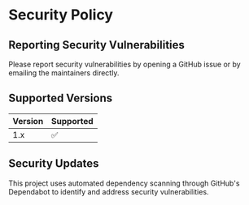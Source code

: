 # Security Policy

## Reporting Security Vulnerabilities

Please report security vulnerabilities by opening a GitHub issue or by emailing the maintainers directly.

## Supported Versions

| Version | Supported          |
| ------- | ------------------ |
| 1.x     | :white_check_mark: |

## Security Updates

This project uses automated dependency scanning through GitHub's Dependabot to identify and address security vulnerabilities.